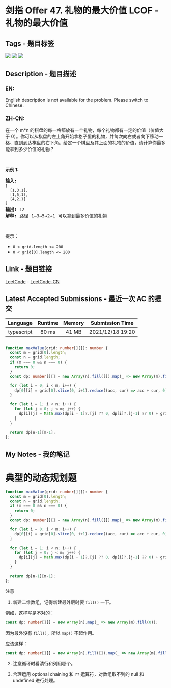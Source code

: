 
# 剑指 Offer 47. 礼物的最大价值 LCOF - 礼物的最大价值

## Tags - 题目标签

 <img src="https://img.shields.io/badge/Array-数组-blue.svg">   <img src="https://img.shields.io/badge/Dynamic Programming-动态规划-blue.svg">   <img src="https://img.shields.io/badge/Matrix-矩阵-blue.svg">  


## Description - 题目描述

### EN:
English description is not available for the problem. Please switch to Chinese.

### ZH-CN:
<p>在一个 m*n 的棋盘的每一格都放有一个礼物，每个礼物都有一定的价值（价值大于 0）。你可以从棋盘的左上角开始拿格子里的礼物，并每次向右或者向下移动一格、直到到达棋盘的右下角。给定一个棋盘及其上面的礼物的价值，请计算你最多能拿到多少价值的礼物？</p>

<p>&nbsp;</p>

<p><strong>示例 1:</strong></p>

<pre><strong>输入:</strong> 
<code>[
&nbsp; [1,3,1],
&nbsp; [1,5,1],
&nbsp; [4,2,1]
]</code>
<strong>输出:</strong> <code>12
</code><strong>解释:</strong> 路径 1&rarr;3&rarr;5&rarr;2&rarr;1 可以拿到最多价值的礼物</pre>

<p>&nbsp;</p>

<p>提示：</p>

<ul>
	<li><code>0 &lt; grid.length &lt;= 200</code></li>
	<li><code>0 &lt; grid[0].length &lt;= 200</code></li>
</ul>



## Link - 题目链接

[LeetCode](https://leetcode.com/problems/li-wu-de-zui-da-jie-zhi-lcof/description/)  -  [LeetCode-CN](https://leetcode.cn/problems/li-wu-de-zui-da-jie-zhi-lcof/description/)
## Latest Accepted Submissions - 最近一次 AC 的提交


| Language | Runtime | Memory | Submission Time |
|:---:|:---:|:---:|:---:|
| typescript  | 80 ms | 41 MB | 2021/12/18 19:20 |

```typescript

function maxValue(grid: number[][]): number {
  const m = grid[0].length;
  const n = grid.length;
  if (m === 0 && n === 0) {
    return 0;
  }
  const dp: number[][] = new Array(n).fill([]).map(_ => new Array(m).fill(0));

  for (let i = 0; i < m; i++) {
    dp[0][i] = grid[0].slice(0, i+1).reduce((acc, cur) => acc + cur, 0);
  }

  for (let i = 1; i < n; i++) {
    for (let j = 0; j < m; j++) {
      dp[i][j] = Math.max(dp[i - 1]?.[j] ?? 0, dp[i]?.[j-1] ?? 0) + grid[i][j];
    }
  }

  return dp[n-1][m-1];
};

```
## My Notes - 我的笔记


# 典型的动态规划题
```typescript
function maxValue(grid: number[][]): number {
  const m = grid[0].length;
  const n = grid.length;
  if (m === 0 && n === 0) {
    return 0;
  }
  const dp: number[][] = new Array(n).fill([]).map(_ => new Array(m).fill(0));

  for (let i = 0; i < m; i++) {
    dp[0][i] = grid[0].slice(0, i+1).reduce((acc, cur) => acc + cur, 0);
  }

  for (let i = 1; i < n; i++) {
    for (let j = 0; j < m; j++) {
      dp[i][j] = Math.max(dp[i - 1]?.[j] ?? 0, dp[i]?.[j-1] ?? 0) + grid[i][j];
    }
  }

  return dp[n-1][m-1];
};
```

注意

1. 新建二维数组，记得新建最外层时要 `fill()` 一下。

例如，这样写是不对的：
```typescript
const dp: number[][] = new Array(n).map(_ => new Array(m).fill(0));
```
因为最外没有 `fill()`，所以 `map()` 不起作用。

应该这样：
```typescript
const dp: number[][] = new Array(n).fill([]).map(_ => new Array(m).fill(0));
```

2. 注意循环时看清行和列用哪个。

3. 合理运用 optional chaining 和 `??` 运算符，对数组取不到的 null 和 undefined 进行处理。

